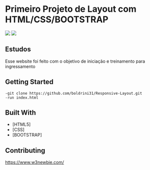 
# Primeiro Projeto de Layout com HTML/CSS/BOOTSTRAP

<img src="https://i.imgur.com/FLetrDI.png">

<img src="https://i.imgur.com/ldhhxsJ.png">

## Estudos

Esse website foi feito com o objetivo de iniciação e treinamento para ingressamento

## Getting Started

```
-git clone https://github.com/boldrini31/Responsive-Layout.git
-run index.html
```

## Built With

* [HTML5]
* [CSS]
* [BOOTSTRAP]

## Contributing

https://www.w3newbie.com/
